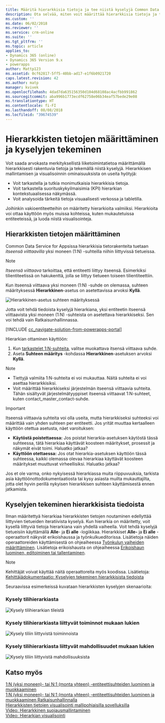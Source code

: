 ```yaml
---
title: Määritä hierarkkisia tietoja ja tee niistä kyselyjä Common Data Service for Appsin avulla | MicrosoftDocs
description: Ota selvää, miten voit määrittää hierarkkisia tietoja ja tehdä niistä kyselyjä.
ms.custom: ''
ms.date: 06/02/2018
ms.reviewer: ''
ms.service: crm-online
ms.suite: ''
ms.tgt_pltfrm: ''
ms.topic: article
applies_to:
- Dynamics 365 (online)
- Dynamics 365 Version 9.x
- powerapps
author: Mattp123
ms.assetid: 0cf62817-5ff5-40bb-ad17-e1f6b0921720
caps.latest.revision: 42
ms.author: matp
manager: kvivek
ms.openlocfilehash: 4dad7da635156350d104d68108ac4acfbb991862
ms.sourcegitcommit: aba996b1773ecdf62758e06b34eaf57bede29e08
ms.translationtype: HT
ms.contentlocale: fi-FI
ms.lasthandoff: 08/08/2018
ms.locfileid: "39674539"
---
```

# <a name="define-and-query-hierarchically-related-data"></a>Hierarkkisten tietojen määrittäminen ja kyselyjen tekeminen

Voit saada arvokasta merkityksellistä liiketoimintatietoa määrittämällä hierarkkisesti rakentuvia tietoja ja tekemällä niistä kyselyjä. Hierarkkisen mallintamisen ja visualisoinnin ominaisuuksista on useita hyötyjä:  
  
- Voit tarkastella ja tutkia monimutkaisia hierarkkisia tietoja.  
- Voit tarkastella suorituskykyilmaisimia (KPI) hierarkian kontekstuaalisessa näkymässä.  
- Voit analysoida tärkeitä tietoja visuaalisesti verkossa ja tabletilla.  
  
Joihinkin vakioentiteetteihin on määritetty hierarkioita valmiiksi. Hierarkioita voi ottaa käyttöön myös muissa kohteissa, kuten mukautetuissa entiteeteissä, ja luoda niistä visualisointeja. 

## <a name="define-hierarchical-data"></a>Hierarkkisten tietojen määrittäminen

Common Data Service for Appsissa hierarkkisia tietorakenteita tuetaan *itseensä viittaavilla* yksi moneen (1:N) -suhteilla niihin liittyvissä tietueissa. 

> [!NOTE]
> *Itseensä viittaava* tarkoittaa, että entiteetti liittyy itseensä. Esimerkiksi tilientiteetissä on hakukenttä, jolla se liittyy tietueen toiseen tilientiteettiin.

Kun itseensä viittaava yksi moneen (1:N) -suhde on olemassa, suhteen määrityksessä **Hierarkkinen**-asetus on asetettavissa arvoksi **Kyllä**.

![Hierarkkinen-asetus suhteen määrityksessä](media/self-referential-relationship-car-solution-explorer.png)

Jotta voit tehdä tiedoista kyselyjä hierarkiana, yksi entiteetin itseensä viittaavista yksi moneen (1:N) -suhteista on asetettava hierarkkiseksi. Sen voi tehdä vain Ratkaisunhallinnassa.

[!INCLUDE [cc_navigate-solution-from-powerapps-portal](../../includes/cc_navigate-solution-from-powerapps-portal.md)]

Hierarkian ottaminen käyttöön:  
  
1. Kun [tarkastelet 1:N-suhteita](create-edit-1n-relationships-solution-explorer.md#view-entity-relationships), valitse muokattava itsensä viittaava suhde.
2. Aseta **Suhteen määritys** -kohdassa **Hierarkkinen**-asetuksen arvoksi **Kyllä**.  
  
> [!NOTE]
> - Tiettyjä valmiita 1:N-suhteita ei voi mukauttaa. Näitä suhteita ei voi asettaa hierarkkisiksi.  
> - Voit määrittää hierarkkiseksi järjestelmän itseensä viittaavia suhteita. Tähän sisältyvät järjestelmätyyppiset itseensä viittaavat 1:N-suhteet, kuten contact_master_contact-suhde.  

> [!IMPORTANT]
> Itseensä viittaavia suhteita voi olla useita, mutta hierarkkiseksi suhteeksi voi määrittää vain yhden suhteen per entiteetti. Jos yrität muuttaa kertaalleen käyttöön otettua asetusta, näet varoituksen:
>
> - **Käytöstä poistettaessa:** Jos poistat hierarkia-asetuksen käytöstä tässä suhteessa, tätä hierarkiaa käyttävät koosteen määritykset, prosessit ja näkymät eivät toimi. Haluatko jatkaa? 
> - **Käyttöön otettaessa:** Jos otat hierarkia-asetuksen käyttöön tässä suhteessa, kaikki olemassa olevaa hierarkiaa käyttävät koosteen määritykset muuttuvat virheellisiksi. Haluatko jatkaa?
>
> Jos et ole varma, onko nykyisessä hierarkiassa muita riippuvuuksia, tarkista asia käyttöönottodokumentaatiosta tai kysy asiasta muilta mukauttajilta, jotta olet hyvin perillä nykyisen hierarkkisen suhteen käyttämisestä ennen jatkamista.

<a name="BKMK_Querydata"></a> 
  
## <a name="query-hierarchical-data"></a>Kyselyjen tekeminen hierarkkisista tiedoista  

Ilman määritettyä hierarkiaa hierarkkisten tietojen noutaminen edellyttää liittyvien tietueiden iteratiivista kyselyä. Kun hierarkia on määritetty, voit kysellä liittyviä tietoja hierarkiana vain yhdellä vaiheella. Voit tehdä kyselyjä tietueisiin käyttämällä **Alle**- ja **Ei alle** -logiikkaa. Hierarkkiset **Alle-** ja **Ei alle** -operaattorit näkyvät erikoishaussa ja työnkulkueditorissa. Lisätietoja näiden operaattoreiden käyttämisestä on ohjeaiheessa [Työnkulun vaiheiden määrittäminen](/flow/configure-workflow-steps#setting-conditions-for-workflow-actions). Lisätietoja erikoishausta on ohjeaiheessa [Erikoishaun luominen, editoiminen tai tallentaminen](https://docs.microsoft.com/dynamics365/customer-engagement/basics/save-advanced-find-search).  

> [!NOTE]
> Kehittäjät voivat käyttää näitä operaattoreita myös koodissa. Lisätietoja: [Kehittäjädokumentaatio: Kyselyjen tekeminen hierarkkisista tiedoista](/dynamics365/customer-engagement/developer/org-service/query-hierarchical-data)
  
Seuraavissa esimerkeissä kuvataan hierarkkisten kyselyjen skenaarioita:  
  
### <a name="query-account-hierarchy"></a>Kysely tilihierarkiasta  
  
![Kysely tilihierarkian tileistä](media/query-accounts.png)  
  
### <a name="query-account-hierarchy-including-related-activities"></a>Kysely tilihierarkiasta liittyvät toiminnot mukaan lukien  
  
![Kysely tiliin liittyvistä toiminnoista](media/query-account-related-activities.png)  
  
###  <a name="query-account-hierarchy-including-related-opportunities"></a>Kysely tilihierarkiasta liittyvät mahdollisuudet mukaan lukien  
  
![Kysely tiliin liittyvistä mahdollisuuksista](media/query-account-related-opportunities.png)  
  
## <a name="see-also"></a>Katso myös 
[1:N (yksi moneen)- tai N:1 (monta yhteen) -entiteettisuhteiden luominen ja muokkaaminen](create-edit-1n-relationships.md)<br />
[1:N (yksi moneen)- tai N:1 (monta yhteen) -entiteettisuhteiden luominen ja muokkaaminen Ratkaisunhallinnalla](create-edit-1n-relationships-solution-explorer.md)<br />
[Hierarkkisten tietojen visualisointi mallipohjaisilla sovelluksilla](visualize-hierarchical-data.md)<br />
[Video: Hierarkkinen suojausmallintaminen](http://www.youtube.com/watch?v=kx5So32DrCo&index=10&list=PLC3591A8FE4ADBE07)<br />
[Video: Hierarkian visualisointi](http://www.youtube.com/watch?v=_dGBE6icLNw&index=9&list=PLC3591A8FE4ADBE07)
